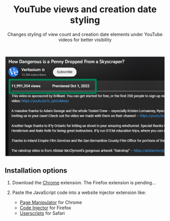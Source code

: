 <h1 align="center">YouTube views and creation date styling</h1>
<p align="center">Changes styling of view count and creation date elements under YouTube videos for better visibility</p>
<br>
<p align="center"><img margin-left="auto" src="Screenshots/screenshot_640x400.png" width="500px"></p>

## Installation options

1. Download the [Chrome](https://chrome.google.com/webstore/detail/youtube-views-and-creatio/bjnnepoibpbppckipbggcajaclfjdbhb) extension. The Firefox extension is pending...

2. Paste the JavaScript code into a website injector extension like:
    - [Page Manipulator](https://chrome.google.com/webstore/detail/page-manipulator/mdhellggnoabbnnchkeniomkpghbekko?hl=en) for Chrome 
    - [Code Injector](https://addons.mozilla.org/en-US/firefox/addon/codeinjector/) for Firefox
    - [Userscripts](https://apps.apple.com/us/app/userscripts/id1463298887) for Safari
<br>
